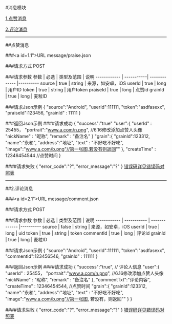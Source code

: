 #消息模块

[1.点赞消息](#1)

[2.评论消息](#2)

---
##<a id="1">点赞消息</a>

###<a id=1.1">URL</a>
message/praise.json

###<a id="1.2">请求方式</a>
POST

###<a id="1.3">请求参数</a>
     参数    | 必选 			| 类型及范围    | 说明
------------ | -----------| ------------- |---------- 
source		| true		| string        | 来源，如安卓，iOS
userId  	| true		| long          | 用户ID
token		| true		| string        | 用户token
praiseId	| true		| long        	| 点赞id
grainId         | true          | long          | 麦粒ID

###<a id="1.4">请求Json示例</a>
	{
		"source":"Android",
		"userId":111111,
		"token":"asdfasexx",
		"praiseId":123456,
		"grainId" : 11111
	}

###<a id="1.5">返回Json示例</a>
####<a id="1.5.1">请求成功</a>
	{
		"success":"true"
		"user":{
			"userId" : 25455，
             		"portrait":"www.a.com/n.png",  //6.16修改添加点赞人头像
			"nickName" : "昵称",
			"remark" : "备注名"
		}
		"grain":{
			"grainId":123312,
			"name":"永和",
			"address":"地址",
			"text" : "不好吃不好吃",
			"image":"www.a.com/b.png"//第一张图,若没有则返回""
		},
		"createTime" : 12346454544 //点赞时间
	}

####<a id="1.5.2">请求失败</a>
	{
		"error_code":"?",
		"error_message":"?"
	}
[错误码详见错误码对照表](错误码对照表.md)

---
##<a id="2">2.评论消息</a>

###<a id=2.1">URL</a>
message/comment.json

###<a id="2.2">请求方式</a>
POST

###<a id="1.1.4">请求参数</a>
     参数    	| 必选 		| 类型及范围    | 说明
------------ 	| -----------	| ------------- |---------- 
source       	| false 	| string      	| 来源，如安卓，iOS
userId       	| true   	| long        	| uid
token		| true		| string	| token
commentId	| true		| long		| 评论id
grainId         | true          | long          | 麦粒ID

###<a id="2.3">请求Json示例</a>
	{
		"source":"Android",
		"userId":111111,
		"token":"asdfasexx",
		"commentId":123456546,
		"grainId" : 111111
	}

###<a id="2.4">返回Json示例</a>
####<a id="2.4.1">请求成功</a>
	{
		"success":"true",
		// 评论人信息
		"user":{
			"userId" : 25455，
             		"portrait":"www.a.com/n.png",  //6.16修改添加点赞人头像
			"nickName" : "昵称",
			"remark" : "备注名"
		},
		"commentTxt":"评论内容",
		"createTime" : 12346454544, //点赞时间
		"grain":{
			"grainId":123312,
			"name":"永和",
			"address":"地址",
			"text" : "不好吃不好吃",
			"image":"www.a.com/b.png"//第一张图, 若没有，则返回""
		}
	}

####<a id="2.4.2">请求失败</a>
	{
		"error_code":"?",
		"error_message":"?"
	}
[错误码详见错误码对照表](错误码对照表.md)
